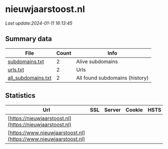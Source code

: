 # nieuwjaarstoost.nl
*Last update:2024-01-11 16:13:45*
## Summary data
| File       | Count | Info |
|------------|-------|------|
|[subdomains.txt](/data/nieuwjaarstoost/subdomains.txt)|2|Alive subdomains|
|[urls.txt](/data/nieuwjaarstoost/urls.txt)|2|Urls|
|[all_subdomains.txt](/data/nieuwjaarstoost/all_subdomains.txt)|2|All found subdomains (history)|
## Statistics
| Url | SSL | Server | Cookie | HSTS | CSP | XFO | XXP | RP | Tech |
|------------|-------|------|------|------|------|------|------|------|------|
|[https://nieuwjaarstoost.nl](https://nieuwjaarstoost.nl)| | | | | | | |:white_check_mark: |Nginx|
|[https://www.nieuwjaarstoost.nl](https://www.nieuwjaarstoost.nl)| | | | | | | |:white_check_mark: |Nginx|